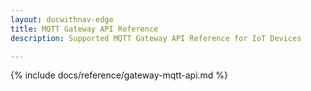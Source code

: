 ```yaml
---
layout: docwithnav-edge
title: MQTT Gateway API Reference
description: Supported MQTT Gateway API Reference for IoT Devices

---
```


{% include docs/reference/gateway-mqtt-api.md %}
